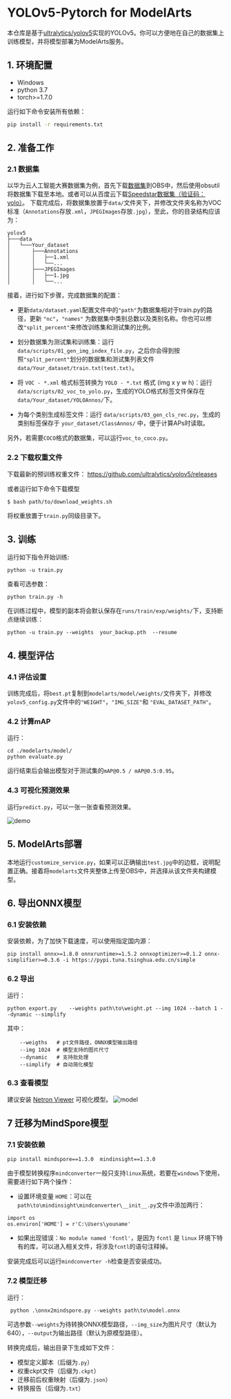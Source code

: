 # YOLOv5-Pytorch for ModelArts

本仓库是基于[ultralytics/yolov5](https://github.com/ultralytics/yolov5)实现的YOLOv5。你可以方便地在自己的数据集上训练模型，并将模型部署为ModelArts服务。

## 1. 环境配置
* Windows
* python 3.7
* torch>=1.7.0

运行如下命令安装所有依赖：
```bash
pip install -r requirements.txt
```

## 2. 准备工作
### 2.1 数据集

以华为云人工智能大赛数据集为例，首先下载[数据集](https://marketplace.huaweicloud.com/markets/aihub/usercenter/?activeTab=MyDownload&id=b3879ae9-dc2a-4b8c-bfaf-428ecf2f1f9e#dataset)到OBS中，然后使用obsutil将数据集下载至本地。或者可以从百度云下载[Speedstar数据集（验证码：yolo）](https://pan.baidu.com/s/1rEd5VljAcuTPE7E9QOGsjA)。
下载完成后，将数据集放置于`data/`文件夹下，并修改文件夹名称为VOC标准（`Annotations`存放`.xml`，`JPEGImages`存放`.jpg`），至此，你的目录结构应该为：
```
yolov5
├───data
│   └───Your_dataset
│       ├───Annotations
│       │   ├──1.xml
│       │   └──...
│       ├───JPEGImages
│       │   ├──1.jpg
│       │   └──...
```

接着，进行如下步骤，完成数据集的配置：
* 更新`data/dataset.yaml`配置文件中的`"path"`为数据集相对于train.py的路径，更新 `"nc"`，`"names"` 为数据集中类别总数以及类别名称。你也可以修改`"split_percent"`来修改训练集和测试集的比例。

* 划分数据集为测试集和训练集：运行`data/scripts/01_gen_img_index_file.py`，之后你会得到按照`"split_percent"`划分的数据集和测试集列表文件`data/Your_dataset/train.txt(test.txt)`。

* 将 `VOC - *.xml` 格式标签转换为 `YOLO - *.txt` 格式 (img x y w h)：运行 `data/scripts/02_voc_to_yolo.py`，生成的YOLO格式标签文件保存在`data/Your_dataset/YOLOAnnos/`下。

* 为每个类别生成标签文件：运行 `data/scripts/03_gen_cls_rec.py`，生成的类别标签保存于 `your_dataset/ClassAnnos/` 中，便于计算APs时读取。

另外，若需要`COCO`格式的数据集，可以运行`voc_to_coco.py`。

### 2.2 下载权重文件
下载最新的预训练权重文件： https://github.com/ultralytics/yolov5/releases

或者运行如下命令下载模型
```
$ bash path/to/download_weights.sh
```
将权重放置于`train.py`同级目录下。

## 3. 训练
运行如下指令开始训练:
```
python -u train.py
```
查看可选参数：
```
python train.py -h
```
在训练过程中，模型的副本将会默认保存在`runs/train/exp/weights/`下，支持断点继续训练：

```
python -u train.py --weights  your_backup.pth  --resume
```

## 4. 模型评估

### 4.1 评估设置
训练完成后，将`best.pt`复制到`modelarts/model/weights/`文件夹下，并修改`yolov5_config.py`文件中的`"WEIGHT"`，`"IMG_SIZE"`和
`"EVAL_DATASET_PATH"`。

### 4.2 计算mAP
运行：
```
cd ./modelarts/model/
python evaluate.py
```
运行结束后会输出模型对于测试集的`mAP@0.5 / mAP@0.5:0.95`。

### 4.3 可视化预测效果

运行`predict.py`，可以一张一张查看预测效果。

![demo](https://gitee.com/junyi-duan/speedstar/raw/master/docs/predict.gif)


## 5. ModelArts部署
本地运行`customize_service.py`，如果可以正确输出`test.jpg`中的边框，说明配置正确。接着将`modelarts`文件夹整体上传至OBS中，并选择从该文件夹构建模型。


## 6. 导出ONNX模型
### 6.1 安装依赖
安装依赖，为了加快下载速度，可以使用指定国内源：
```
pip install onnx>=1.8.0 onnxruntime>=1.5.2 onnxoptimizer>=0.1.2 onnx-simplifier>=0.3.6 -i https://pypi.tuna.tsinghua.edu.cn/simple
```
### 6.2 导出
运行：
```
python export.py    --weights path\to\weight.pt --img 1024 --batch 1 --dynamic --simplify
```
其中：
```
    --weigths   # pt文件路径，ONNX模型输出路径
    --img 1024  # 模型支持的图片尺寸
    --dynamic   # 支持批处理
    --simplify  # 自动简化模型
```

### 6.3 查看模型
建议安装 [Netron Viewer](https://github.com/lutzroeder/netron/releases/) 可视化模型。
![model](https://gitee.com/junyi-duan/speedstar/raw/master/docs/onnx_model_visual.png)


## 7 迁移为MindSpore模型
### 7.1 安装依赖
```
pip install mindspore==1.3.0  mindinsight==1.3.0
```

由于模型转换程序`mindconverter`一般只支持`linux`系统，若要在`windows`下使用，需要进行如下两个操作：

* 设置环境变量 `HOME`：可以在`path\to\mindinsight\mindconverter\__init__.py`文件中添加两行：
```
import os
os.environ['HOME'] = r'C:\Users\youname'
```
* 如果出现错误：`No module named 'fcntl'`，是因为 `fcntl` 是 `linux` 环境下特有的库，可以进入相关文件，将涉及`fcntl`的语句注释掉。

安装完成后可以运行`mindconverter -h`检查是否安装成功。

### 7.2 模型迁移
运行：
```
 python .\onnx2mindspore.py --weights path\to\model.onnx
```
可选参数`--weights`为待转换ONNX模型路径，`--img_size`为图片尺寸（默认为640），`--output`为输出路径（默认为原模型路径）。

转换完成后，输出目录下生成如下文件：
- 模型定义脚本（后缀为`.py`）
- 权重ckpt文件（后缀为`.ckpt`）
- 迁移前后权重映射（后缀为`.json`）
- 转换报告（后缀为`.txt`）




